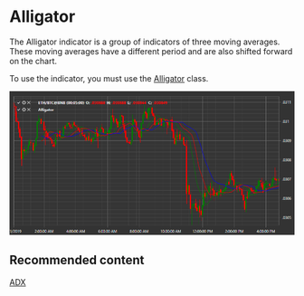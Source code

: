 # Alligator

The Alligator indicator is a group of indicators of three moving averages. These moving averages have a different period and are also shifted forward on the chart. 

To use the indicator, you must use the [Alligator](xref:StockSharp.Algo.Indicators.Alligator) class. 

![IndicatorAlligator](../images/IndicatorAlligator.png)

## Recommended content

[ADX](IndicatorAverageDirectionalIndex.md)
